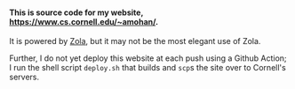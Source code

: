 #### This is source code for my website, https://www.cs.cornell.edu/~amohan/. 

It is powered by [Zola](https://www.getzola.org/), but it may not be the most elegant use of Zola.

Further, I do not yet deploy this website at each push using a Github Action; I run the shell script `deploy.sh` that builds and `scp`s the site over to Cornell's servers.
